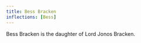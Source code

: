 ```yaml
---
title: Bess Bracken
inflections: [Bess]
---
```


Bess Bracken is the daughter of Lord Jonos Bracken.


